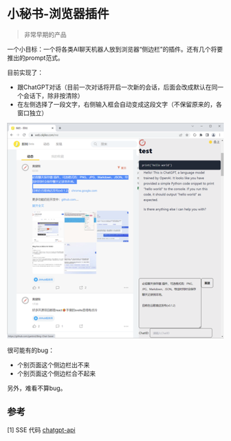 # 小秘书-浏览器插件

> 非常早期的产品

一个小目标：一个将各类AI聊天机器人放到浏览器“侧边栏”的插件。还有几个将要推出的prompt范式。

目前实现了：

- 跟ChatGPT对话（目前一次对话将开启一次新的会话，后面会改成默认在同一个会话下，除非按清除）
- 在左侧选择了一段文字，右侧输入框会自动变成这段文字（不保留原来的，各窗口独立）

![img.png](assets/demo.png)

很可能有的bug：

- 个别页面这个侧边栏出不来
- 个别页面这个侧边栏合不起来

另外，难看不算bug。

## 参考

[1] SSE 代码 [chatgpt-api](https://github.com/transitive-bullshit/chatgpt-api#reverse-proxy)
